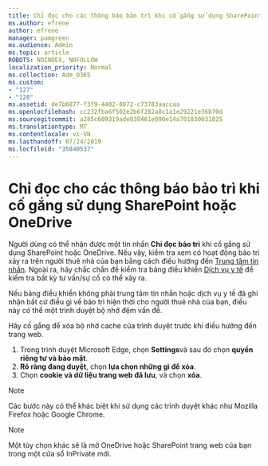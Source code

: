 ```yaml
---
title: Chỉ đọc cho các thông báo bảo trì khi cố gắng sử dụng SharePoint hoặc OneDrive
ms.author: efrene
author: efrene
manager: pamgreen
ms.audience: Admin
ms.topic: article
ROBOTS: NOINDEX, NOFOLLOW
localization_priority: Normal
ms.collection: Adm_O365
ms.custom:
- "127"
- "128"
ms.assetid: de7b6877-f3f9-4402-8072-c73783aaccaa
ms.openlocfilehash: cc232fba6f502e2b6f282a8c1a1e29221e36b70d
ms.sourcegitcommit: a285c609319ade038461e090e14a701830031825
ms.translationtype: MT
ms.contentlocale: vi-VN
ms.lasthandoff: 07/24/2019
ms.locfileid: "35840537"
---
```

# <a name="read-only-for-maintenance-message-when-attempting-to-use-sharepoint-or-onedrive"></a>Chỉ đọc cho các thông báo bảo trì khi cố gắng sử dụng SharePoint hoặc OneDrive

Người dùng có thể nhận được một tin nhắn **Chỉ đọc bảo trì** khi cố gắng sử dụng SharePoint hoặc OneDrive.  Nếu vậy, kiểm tra xem có hoạt động bảo trì xảy ra trên người thuê nhà của bạn bằng cách điều hướng đến [Trung tâm tin nhắn](https://portal.office.com/adminportal/home#/MessageCenter). Ngoài ra, hãy chắc chắn để kiểm tra bảng điều khiển [Dịch vụ y tế](https://portal.office.com/adminportal/home#/servicehealth) để kiểm tra bất kỳ tư vấn/sự cố có thể xảy ra.

Nếu bảng điều khiển không phải trung tâm tin nhắn hoặc dịch vụ y tế đã ghi nhận bất cứ điều gì về bảo trì hiện thời cho người thuê nhà của bạn, điều này có thể một trình duyệt bộ nhớ đệm vấn đề.

Hãy cố gắng để xóa bộ nhớ cache của trình duyệt trước khi điều hướng đến trang web.

1. Trong trình duyệt Microsoft Edge, chọn **Settings**và sau đó chọn **quyền riêng tư và bảo mật**.
2. **Rõ ràng đang duyệt**, chọn **lựa chọn những gì để xóa**.
3. Chọn **cookie và dữ liệu trang web đã lưu**, và chọn **xóa**.

>[!Note] 
> Các bước này có thể khác biệt khi sử dụng các trình duyệt khác như Mozilla Firefox hoặc Google Chrome.

>[!Note] 
> Một tùy chọn khác sẽ là mở OneDrive hoặc SharePoint trang web của bạn trong một cửa sổ InPrivate mới.